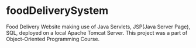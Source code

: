 # foodDeliverySystem
Food Delivery Website making use of Java Servlets, JSP(Java Server Page), SQL,  deployed on a local Apache Tomcat Server.
This project was a part of Object-Oriented Programming Course.
